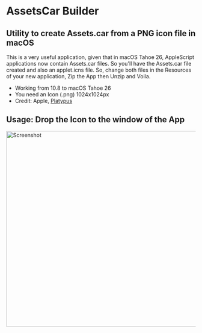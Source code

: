 # AssetsCar Builder
## Utility to create Assets.car from a PNG icon file in macOS
This is a very useful application, given that in macOS Tahoe 26, AppleScript applications now contain Assets.car files.
So you'll have the Assets.car file created and also an applet.icns file.
So, change both files in the Resources of your new application, Zip the App then Unzip and Voila.
- Working from 10.8 to macOS Tahoe 26
- You need an Icon (.png) 1024x1024px
- Credit: Apple, [Platypus](https://github.com/sveinbjornt/Platypus)

## Usage: Drop the Icon to the window of the App

<img width="521" height="520" alt="Screenshot" src="https://github.com/user-attachments/assets/7cd50399-bab8-4f3a-8486-480e06708314" />
